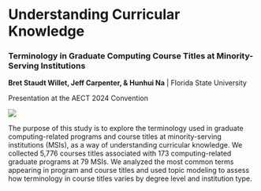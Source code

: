 # Understanding Curricular Knowledge

### Terminology in Graduate Computing Course Titles at Minority-Serving Institutions

**Bret Staudt Willet, Jeff Carpenter, & Hunhui Na** | Florida State University

Presentation at the AECT 2024 Convention

![](img/skeleton.png)

The purpose of this study is to explore the terminology used in graduate computing-related programs and course titles at minority-serving institutions (MSIs), as a way of understanding curricular knowledge. We collected 5,776 courses titles associated with 173 computing-related graduate programs at 79 MSIs. We analyzed the most common terms appearing in program and course titles and used topic modeling to assess how terminology in course titles varies by degree level and institution type.